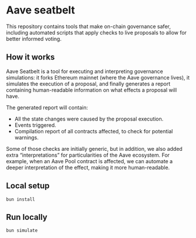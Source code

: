 # Aave seatbelt

This repository contains tools that make on-chain governance safer,
including automated scripts that apply checks to live proposals to allow
for better informed voting.

## How it works

Aave Seatbelt is a tool for executing and interpreting governance simulations: it forks Ethereum mainnet (where the Aave governance lives), it simulates the execution of a proposal, and finally generates a report containing human-readable information on what effects a proposal will have.

The generated report will contain:

- All the state changes were caused by the proposal execution.
- Events triggered.
- Compilation report of all contracts affected, to check for potential warnings.

Some of those checks are initially generic, but in addition, we also added extra “interpretations” for particularities of the Aave ecosystem.
For example, when an Aave Pool contract is affected, we can automate a deeper interpretation of the effect, making it more human-readable.

## Local setup

```
bun install
```

## Run locally

```
bun simulate
```

